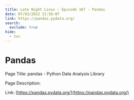 ```yaml
---
title: Late Night Linux – Episode 167 - Pandas
date: 07/03/2022 21:56:07
link: https://pandas.pydata.org/
search:
  exclude: true
hide:
  - toc
---
```


# Pandas

Page Title: pandas - Python Data Analysis Library

Page Description:  

Link: [https://pandas.pydata.org/](https://pandas.pydata.org/)